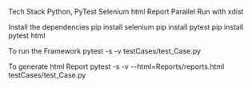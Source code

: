 Tech Stack
Python, PyTest
Selenium
html Report
Parallel Run with xdist

Install the dependencies
pip install selenium
pip install pytest
pip install pytest html

To run the Framework
pytest -s -v testCases/test_Case.py

To generate html Report
pytest -s -v --html=Reports/reports.html testCases/test_Case.py